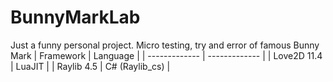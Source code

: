 # BunnyMarkLab

Just a funny personal project. Micro testing, try and error of famous Bunny Mark 
| Framework  | Language |
| ------------- | ------------- |
| Love2D 11.4  | LuaJIT  |
| Raylib 4.5  | C# (Raylib_cs)  |
